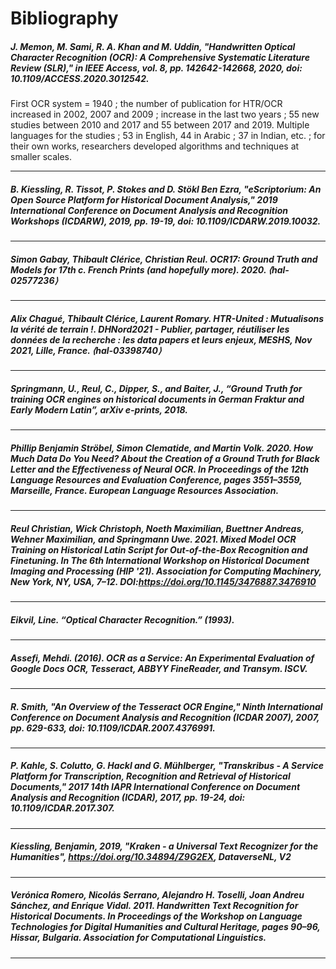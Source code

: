 # Bibliography

##### J. Memon, M. Sami, R. A. Khan and M. Uddin, "Handwritten Optical Character Recognition (OCR): A Comprehensive Systematic Literature Review (SLR)," in IEEE Access, vol. 8, pp. 142642-142668, 2020, doi: 10.1109/ACCESS.2020.3012542.
First OCR system = 1940 ; the number of publication for HTR/OCR increased in 2002, 2007 and 2009 ; increase in the last two years ; 55 new studies between 2010 and 2017 and 55 between 2017 and 2019. Multiple languages for the studies ; 53 in English, 44 in Arabic ; 37 in Indian, etc. ; for their own works, researchers developed algorithms and techniques at smaller scales.

----------

##### B. Kiessling, R. Tissot, P. Stokes and D. Stökl Ben Ezra, "eScriptorium: An Open Source Platform for Historical Document Analysis," 2019 International Conference on Document Analysis and Recognition Workshops (ICDARW), 2019, pp. 19-19, doi: 10.1109/ICDARW.2019.10032.


----------

##### Simon Gabay, Thibault Clérice, Christian Reul. OCR17: Ground Truth and Models for 17th c. French Prints (and hopefully more). 2020. ⟨hal-02577236⟩


----------

##### Alix Chagué, Thibault Clérice, Laurent Romary. HTR-United : Mutualisons la vérité de terrain !. DHNord2021 - Publier, partager, réutiliser les données de la recherche : les data papers et leurs enjeux, MESHS, Nov 2021, Lille, France. ⟨hal-03398740⟩


----------

##### Springmann, U., Reul, C., Dipper, S., and Baiter, J., “Ground Truth for training OCR engines on historical documents in German Fraktur and Early Modern Latin”, *arXiv e-prints*, 2018.


----------

##### Phillip Benjamin Ströbel, Simon Clematide, and Martin Volk. 2020. How Much Data Do You Need? About the Creation of a Ground Truth for Black Letter and the Effectiveness of Neural OCR. In Proceedings of the 12th Language Resources and Evaluation Conference, pages 3551–3559, Marseille, France. European Language Resources Association.


----------

##### Reul Christian, Wick Christoph, Noeth Maximilian, Buettner Andreas, Wehner Maximilian, and Springmann Uwe. 2021. Mixed Model OCR Training on Historical Latin Script for Out-of-the-Box Recognition and Finetuning. In <i>The 6th International Workshop on Historical Document Imaging and Processing</i> (<i>HIP '21</i>). Association for Computing Machinery, New York, NY, USA, 7–12. DOI:https://doi.org/10.1145/3476887.3476910


----------

##### Eikvil, Line. “Optical Character Recognition.” (1993).


----------

##### Assefi, Mehdi. (2016). OCR as a Service: An Experimental Evaluation of Google Docs OCR, Tesseract, ABBYY FineReader, and Transym. ISCV. 


----------

##### R. Smith, "An Overview of the Tesseract OCR Engine," Ninth International Conference on Document Analysis and Recognition (ICDAR 2007), 2007, pp. 629-633, doi: 10.1109/ICDAR.2007.4376991.


----------

##### P. Kahle, S. Colutto, G. Hackl and G. Mühlberger, "Transkribus - A Service Platform for Transcription, Recognition and Retrieval of Historical Documents," 2017 14th IAPR International Conference on Document Analysis and Recognition (ICDAR), 2017, pp. 19-24, doi: 10.1109/ICDAR.2017.307.


----------

##### Kiessling, Benjamin, 2019, "Kraken - a Universal Text Recognizer for the Humanities", https://doi.org/10.34894/Z9G2EX, DataverseNL, V2 


----------

#####     Verónica Romero, Nicolás Serrano, Alejandro H. Toselli, Joan Andreu Sánchez, and Enrique Vidal. 2011. Handwritten Text Recognition for Historical Documents. In Proceedings of the Workshop on Language Technologies for Digital Humanities and Cultural Heritage, pages 90–96, Hissar, Bulgaria. Association for Computational Linguistics.


----------


